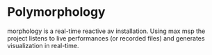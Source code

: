 # Polymorphology

morphology is a real-time reactive av installation. Using max msp the project listens to live performances (or recorded files) and generates visualization in real-time.
